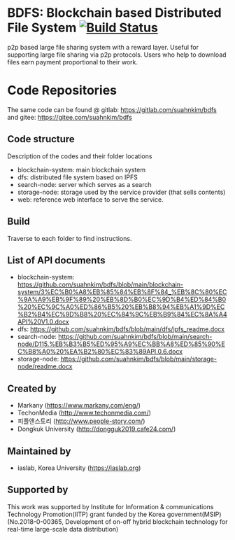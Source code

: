 # BDFS: Blockchain based Distributed File System [![Build Status](https://img.shields.io/travis/npm/npm/latest.svg?style=flat-square)](https://travis-ci.org/npm/npm) 
p2p based large file sharing system with a reward layer. 
Useful for supporting large file sharing via p2p protocols. Users who help to download files earn payment proportional to their work. 

# Code Repositories
The same code can be found @ gitlab: https://gitlab.com/suahnkim/bdfs and gitee: https://gitee.com/suahnkim/bdfs

## Code structure
Description of the codes and their folder locations
- blockchain-system: main blockchain system
- dfs: distributed file system based on IPFS
- search-node: server which serves as a search
- storage-node: storage used by the service provider (that sells contents)
- web: reference web interface to serve the service.


## Build
Traverse to each folder to find instructions.

## List of API documents 
- blockchain-system: https://github.com/suahnkim/bdfs/blob/main/blockchain-system/3%EC%B0%A8%EB%85%84%EB%8F%84_%EB%8C%80%EC%9A%A9%EB%9F%89%20%EB%8D%B0%EC%9D%B4%ED%84%B0%20%EC%9C%A0%ED%86%B5%20%EB%B8%94%EB%A1%9D%EC%B2%B4%EC%9D%B8%20%EC%84%9C%EB%B9%84%EC%8A%A4API%20V1.0.docx
- dfs: https://github.com/suahnkim/bdfs/blob/main/dfs/ipfs_readme.docx
- search-node: https://github.com/suahnkim/bdfs/blob/main/search-node/D115.%EB%B3%B5%ED%95%A9%EC%BB%A8%ED%85%90%EC%B8%A0%20%EA%B2%80%EC%83%89API.0.6.docx
- storage-node: https://github.com/suahnkim/bdfs/blob/main/storage-node/readme.docx

## Created by
- Markany (https://www.markany.com/eng/) 
- TechonMedia (http://www.techonmedia.com/)
- 피플앤스토리 (http://www.people-story.com/)
- Dongkuk University (http://dongguk2019.cafe24.com/)

## Maintained by 
- iaslab, Korea University (https://iaslab.org)

## Supported by 
This work was supported by Institute for Information & communications Technology Promotion(IITP) grant funded by the Korea government(MSIP) (No.2018-0-00365, Development of on-off hybrid blockchain technology for real-time large-scale data distribution)

